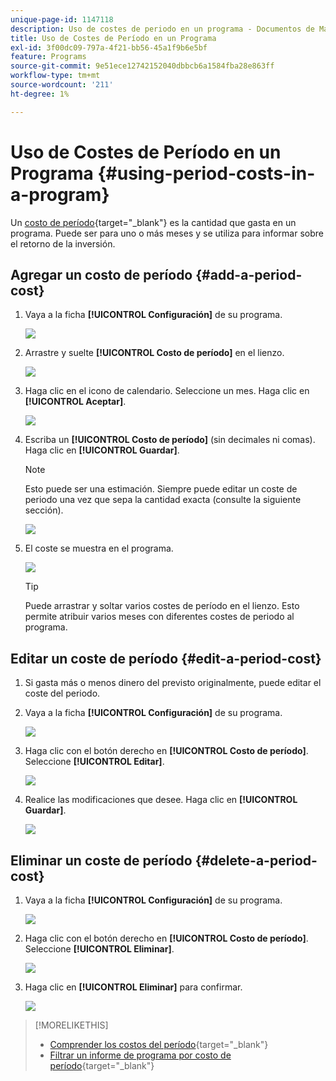 ```yaml
---
unique-page-id: 1147118
description: Uso de costes de periodo en un programa - Documentos de Marketo - Documentación del producto
title: Uso de Costes de Período en un Programa
exl-id: 3f00dc09-797a-4f21-bb56-45a1f9b6e5bf
feature: Programs
source-git-commit: 9e51ece12742152040dbbcb6a1584fba28e863ff
workflow-type: tm+mt
source-wordcount: '211'
ht-degree: 1%

---
```


# Uso de Costes de Período en un Programa {#using-period-costs-in-a-program}

Un [costo de período](/help/marketo/product-docs/core-marketo-concepts/programs/working-with-programs/understanding-period-costs.md){target="_blank"} es la cantidad que gasta en un programa. Puede ser para uno o más meses y se utiliza para informar sobre el retorno de la inversión.

## Agregar un costo de período  {#add-a-period-cost}

1. Vaya a la ficha **[!UICONTROL Configuración]** de su programa.

   ![](assets/image2014-9-18-12-3a9-3a46.png)

1. Arrastre y suelte **[!UICONTROL Costo de período]** en el lienzo.

   ![](assets/image2014-9-18-12-3a9-3a57.png)

1. Haga clic en el icono de calendario. Seleccione un mes. Haga clic en **[!UICONTROL Aceptar]**.

   ![](assets/image2014-9-18-12-3a10-3a13.png)

1. Escriba un **[!UICONTROL Costo de período]** (sin decimales ni comas). Haga clic en **[!UICONTROL Guardar]**.

   >[!NOTE]
   >
   >Esto puede ser una estimación. Siempre puede editar un coste de periodo una vez que sepa la cantidad exacta (consulte la siguiente sección).

   ![](assets/image2016-4-1-8-3a54-3a30.png)

1. El coste se muestra en el programa.

   ![](assets/image2016-4-1-8-3a56-3a49.png)

   >[!TIP]
   >
   >Puede arrastrar y soltar varios costes de período en el lienzo. Esto permite atribuir varios meses con diferentes costes de periodo al programa.

## Editar un coste de período {#edit-a-period-cost}

1. Si gasta más o menos dinero del previsto originalmente, puede editar el coste del periodo.

1. Vaya a la ficha **[!UICONTROL Configuración]** de su programa.

   ![](assets/image2014-9-18-14-3a3-3a6.png)

1. Haga clic con el botón derecho en **[!UICONTROL Costo de período]**. Seleccione **[!UICONTROL Editar]**.

   ![](assets/image2014-9-18-14-3a3-3a23.png)

1. Realice las modificaciones que desee. Haga clic en **[!UICONTROL Guardar]**.

   ![](assets/image2014-9-18-14-3a3-3a41.png)

## Eliminar un coste de período {#delete-a-period-cost}

1. Vaya a la ficha **[!UICONTROL Configuración]** de su programa.

   ![](assets/image2014-9-18-14-3a4-3a11.png)

1. Haga clic con el botón derecho en **[!UICONTROL Costo de período]**. Seleccione **[!UICONTROL Eliminar]**.

   ![](assets/image2014-9-18-14-3a4-3a22.png)

1. Haga clic en **[!UICONTROL Eliminar]** para confirmar.

   ![](assets/image2014-9-18-14-3a4-3a35.png)

>[!MORELIKETHIS]
>
>* [Comprender los costos del período](/help/marketo/product-docs/core-marketo-concepts/programs/working-with-programs/understanding-period-costs.md){target="_blank"}
>* [Filtrar un informe de programa por costo de período](/help/marketo/product-docs/core-marketo-concepts/programs/program-performance-report/filter-a-program-report-by-period-cost.md){target="_blank"}
